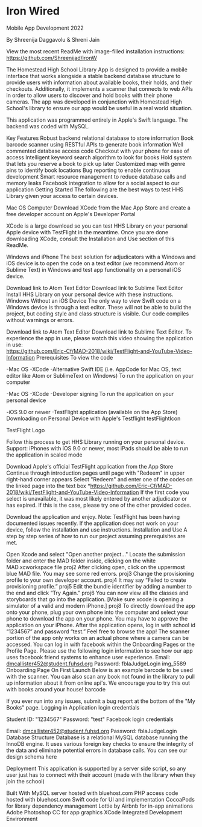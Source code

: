 # Iron Wired

Mobile App Development 2022

By Shreenija Daggavolu & Shreni Jain

View the most recent ReadMe with image-filled installation instructions: https://github.com/Shreenijad/ironW

The Homestead High School Library App is designed to provide a mobile interface that works alongside a stable backend database structure to provide users with information about available books, their holds, and their checkouts. Additionally, it implements a scanner that connects to web APIs in order to allow users to discover and hold books with their phone cameras. The app was developed in conjunction with Homestead High School's library to ensure our app would be useful in a real world situation.

This application was programmed entirely in Apple's Swift language. The backend was coded with MySQL.

Key Features
Robust backend relational database to store information
Book barcode scanner using RESTful APIs to generate book information
Well commented database access code
Checkout with your phone for ease of access
Intelligent keyword search algorithm to look for books
Hold system that lets you reserve a book to pick up later
Customized map with genre pins to identify book locations
Bug reporting to enable continuous development
Smart resource management to reduce database calls and memory leaks
Facebook integration to allow for a social aspect to our application
Getting Started
The following are the best ways to test HHS Library given your access to certain devices.

Mac OS Computer
Download XCode from the Mac App Store and create a free developer account on Apple's Developer Portal

XCode is a large download so you can test HHS Library on your personal Apple device with TestFlight in the meantime.
Once you are done downloading XCode, consult the Installation and Use section of this ReadMe.

Windows and iPhone
The best solution for adjudicators with a Windows and iOS device is to open the code on a text editor (we recommend Atom or Sublime Text) in Windows and test app functionality on a personal iOS device.

Download link to Atom Text Editor
Download link to Sublime Text Editor Install HHS Library on your personal device with these instructions.
Windows Without an iOS Device
The only way to view Swift code on a Windows device is through a text editor. These will not be able to build the project, but coding style and class structure is visible. Our code compiles without warnings or errors.

Download link to Atom Text Editor
Download link to Sublime Text Editor.
To experience the app in use, please watch this video showing the application in use:  
https://github.com/Eric-Cf/MAD-2018/wiki/TestFlight-and-YouTube-Video-Information
Prerequisites
To view the code

-Mac OS
-XCode
-Alternative Swift IDE (i.e. AppCode for Mac OS, text editor like Atom or SublimeText on Windows)
To run the application on your computer

-Mac OS
-XCode
-Developer signing
To run the application on your personal device

-iOS 9.0 or newer
-TestFlight application (available on the App Store)
Downloading on Personal Device with Apple's Testflight
testFlightIcon

TestFlight Logo

Follow this process to get HHS Library running on your personal device. Support: iPhones with iOS 9.0 or newer, most iPads should be able to run the application in scaled mode

Download Apple's official TestFlight application from the App Store
Continue through introduction pages until page with "Redeem" in upper right-hand corner appears
Select "Redeem" and enter one of the codes on the linked page into the text box *https://github.com/Eric-Cf/MAD-2018/wiki/TestFlight-and-YouTube-Video-Information
If the first code you select is unavailable, it was most likely entered by another adjudicator or has expired. If this is the case, please try one of the other provided codes.

Download the application and enjoy.
Note: TestFlight has been having documented issues recently. If the application does not work on your device, follow the installation and use instructions.
Installation and Use
A step by step series of how to run our project assuming prerequisites are met.

Open Xcode and select "Open another project..."
Locate the submission folder and enter the MAD folder inside, clicking on the white MAD.xcworkspace file proj2
After clicking open, click on the uppermost blue MAD file. You may see some red errors. proj3
Change the provisioning profile to your own developer account. proj4
It may say “Failed to create provisioning profile.” proj5
Edit the bundle identifier by adding a number to the end and click “Try Again.” proj6
You can now view all the classes and storyboards that go into the application.
[Make sure xcode is opening a simulator of a valid and modern iPhone.] proj8
To directly download the app onto your phone, plug your own phone into the computer and select your phone to download the app on your phone. You may have to approve the application on your iPhone.
After the application opens, log in with school id “1234567” and password “test.”
Feel free to browse the app! The scanner portion of the app only works on an actual phone where a camera can be accessed.
You can log in with facebook within the Onboarding Pages or the Profile Page. Please use the following login information to see how our app uses facebook friend systems to enhance user experience.
Email: dmcallister452@student.fuhsd.org
Password: fblaJudgeLogin img_5589 Onboarding Page On First Launch
Below is an example barcode to be used with the scanner.
You can also scan any book not found in the library to pull up information about it from online api's.
We encourage you to try this out with books around your house!
barcode

If you ever run into any issues, submit a bug report at the bottom of the "My Books" page.
Logging in
Application login credentials

Student ID: "1234567"
Password: "test"
Facebook login credentials

Email: dmcallister452@student.fuhsd.org
Password: fblaJudgeLogin
Database Structure
Database is a relational MySQL database running the InnoDB engine. It uses various foreign key checks to ensure the integrity of the data and eliminate potential errors in database calls. You can see our design schema here

Deployment
This application is supported by a server side script, so any user just has to connect with their account (made with the library when they join the school)

Built With
MySQL server hosted with bluehost.com
PHP access code hosted with bluehost.com
Swift code for UI and implementation
CocoaPods for library dependency management
Lottie by Airbnb for in-app animations
Adobe Photoshop CC for app graphics
XCode Integrated Development Environment
